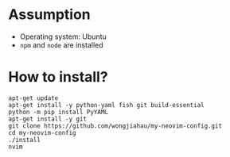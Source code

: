 # Assumption
- Operating system: Ubuntu
- `npm` and `node` are installed

# How to install?
```
apt-get update
apt-get install -y python-yaml fish git build-essential
python -m pip install PyYAML
apt-get install -y git
git clone https://github.com/wongjiahau/my-neovim-config.git
cd my-neovim-config
./install
nvim
```
